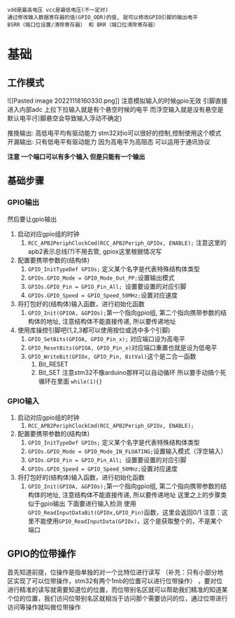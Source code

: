 
	vdd是最高电压 vcc是最低电压(不一定对)
	通过修改输入数据寄存器的值(GPIO_ODR)的值, 就可以修改GPIO引脚的输出电平
	BSRR（端口位设置/清除寄存器） 和 BRR（端口位清除寄存器）
# 基础
## 工作模式
![[Pasted image 20221118160330.png]]
注意模拟输入的时候gpio无效 引脚直接进入内部adc
上拉下拉输入就是有个悬空时候的电平 而浮空输入就是没有悬空是默认电平(引脚悬空会导致输入浮动不确定)

推挽输出: 高低电平均有驱动能力 stm32对io可以很好的控制,控制使用这个模式
开漏输出: 只有低电平有驱动能力 因为高电平为高阻态 可以运用于通讯协议

**注意 一个端口可以有多个输入 但是只能有一个输出**

## 基础步骤
### GPIO输出
然后要让gpio输出
1. 启动对应gpio组的时钟
	1. `RCC_APB2PeriphClockCmd(RCC_APB2Periph_GPIOx, ENABLE);`
		注意这里的apb2表示总线(?)不用去管, gpiox这里根据情况写
2. 配置要携带参数的(结构体)
	1. `GPIO_InitTypeDef GPIOs;` 定义某个名字是代表特殊结构体类型
	2. `GPIOs.GPIO_Mode = GPIO_Mode_Out_PP;`设置输出模式
	3. `GPIOs.GPIO_Pin = GPIO_Pin_All; `设置要设置的对应引脚
	4. `GPIOs.GPIO_Speed = GPIO_Speed_50MHz;`设置对应速度
3. 将打包好的(结构体)输入函数，进行初始化函数
	1. `GPIO_Init(GPIOA, &GPIOs);`第一个指向gpio组, 第二个指向携带参数的结构体的地址, 注意结构体不能直接传递, 所以要传递地址
4. 使用库操控引脚吧(1,2,3都可以使用按位或选中多个引脚)
	1. `GPIO_SetBits(GPIOA, GPIO_Pin_x);` 对应端口设为高电平
	2. `GPIO_ResetBits(GPIOA, GPIO_Pin_x)`对应端口重置也就是设为低电平
	3. `GPIO_WriteBit(GPIOx, GPIO_Pin, BitVal)`这个是二合一函数
		1. Bit_RESET 
		2. Bit_SET
		注意stm32不像arduino那样可以自动循环 所以要手动搞个死循环在里面
		`while(1){}`

### GPIO输入
1. 启动对应gpio组的时钟
	1. `RCC_APB2PeriphClockCmd(RCC_APB2Periph_GPIOx, ENABLE);`
2. 配置要携带参数的(结构体)
	1. `GPIO_InitTypeDef GPIOs;` 定义某个名字是代表特殊结构体类型
	2. `GPIOs.GPIO_Mode = GPIO_Mode_IN_FLOATING;`设置输入模式（浮空输入）
	3. `GPIOs.GPIO_Pin = GPIO_Pin_All; `设置要设置的对应引脚
	4. `GPIOs.GPIO_Speed = GPIO_Speed_50MHz;`设置对应速度
3. 将打包好的(结构体)输入函数，进行初始化函数
	1. `GPIO_Init(GPIOA, &GPIOs);`第一个指向gpio组, 第二个指向携带参数的结构体的地址, 注意结构体不能直接传递, 所以要传递地址
这里之上的步骤类似于gpio输出
下面要进行输入检测
使用`GPIO_ReadInputDataBit(GPIOx,GPIO_Pin)`函数，这里会返回0/1
注意：这里不能使用`GPIO_ReadInputData(GPIOx)`，这个是获取整个的，不是某个端口

## GPIO的位带操作
首先知道前提，位操作是指单独的对一个比特位进行读写 （补充：只有小部分地区实现了可以位带操作，stm32有两个1mb的位置可以进行位带操作） ，要对位进行精准的读写就需要知道位的位置，而位带别名区就可以帮助我们精准的知道某个位的位置，我们访问位带别名区就相当于访问那个需要访问的位，通过位带进行访问等操作就叫做位带操作

